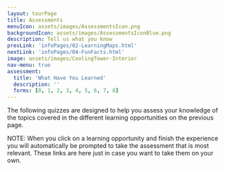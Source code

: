 ```yaml
---
layout: tourPage
title: Assessments
menuIcon: assets/images/AssessmentsIcon.png
backgroundIcon: assets/images/AssessmentsIconBlue.png
description: Tell us what you know
prevLink: 'infoPages/02-LearningMaps.html'
nextLink: 'infoPages/04-FunFacts.html'
image: assets/images/CoolingTower-Interior
nav-menu: true
assessment:
  title: 'What Have You Learned'
  description: ''
  forms: [0, 1, 2, 3, 4, 5, 6, 7, 8]
---
```

The following quizzes are designed to help you assess your knowledge of the topics covered
in the different learning opportunities on the previous page.

NOTE: When you click on a learning opportunity and finish the experience you will automatically be
prompted to take the assessment that is most relevant.  These links are here just in case you want
to take them on your own.
